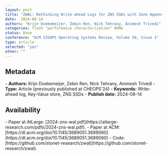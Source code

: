 ```yaml
---
layout: post
title: "ZWAL: Rethinking Write-ahead Logs for ZNS SSDs with Zone Appends "
date:  2024-08-14
authors: "Krijn Doekemeijer, Zebin Ren, Nick Tehrany, Animesh Trivedi"
categories: flash "performance characterization" NVMe
status: Done
conference: "ACM SIGOPS Operating Systems Review, Volume 58, Issue 1"
type: article
selected: "yes"
other: ""
---
```


<h2>Metadata</h2>
- <b>Authors:</b>  Krijn Doekemeijer, Zebin Ren, Nick Tehrany, Animesh Trivedi
- <b>Type:</b> Article (previously published at CHEOPS'24)
- <b>Keywords:</b> Write-ahead log, Key-Value store, ZNS SSDs
- <b>Publish date:</b> 2024-08-14

<h2>Availability</h2>
- Paper at AtLarge: [2024-zns-wal.pdf](https://atlarge-research.com/pdfs/2024-zns-wal.pdf).
- Paper at ACM: [https://dl.acm.org/doi/10.1145/3689051.3689060](https://dl.acm.org/doi/10.1145/3689051.3689060)
- Code: [https://github.com/stonet-research/zwal](https://github.com/stonet-research/zwal).
